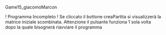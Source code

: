 Game15_giacomoMarcon

! Programma Incompleto !
   Se cliccato il bottone creaPartita si visualizzerà la matrice iniziale scombinata.
   Attenzione il pulsante funziona 1 sola volta dopo la quale bisognerà riavviare il programma
